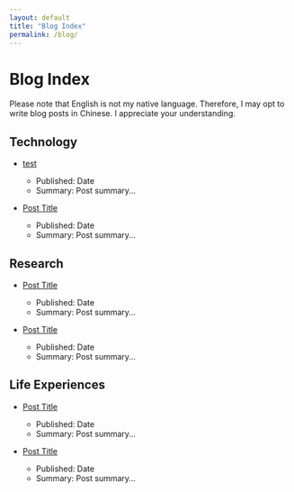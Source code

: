 ```yaml
---
layout: default
title: "Blog Index"
permalink: /blog/
---
```


# Blog Index

Please note that English is not my native language. Therefore, 
I may opt to write blog posts in Chinese. I appreciate your understanding.


## Technology

- [test](/technology/2023/06/21/Hello-World)
  - Published: Date
  - Summary: Post summary...

- [Post Title](post-url)
  - Published: Date
  - Summary: Post summary...

## Research

- [Post Title](post-url)
  - Published: Date
  - Summary: Post summary...

- [Post Title](post-url)
  - Published: Date
  - Summary: Post summary...

## Life Experiences

- [Post Title](post-url)
  - Published: Date
  - Summary: Post summary...

- [Post Title](post-url)
  - Published: Date
  - Summary: Post summary...
